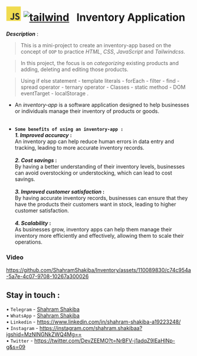 # <a href="https://developer.mozilla.org/en-US/docs/Web/JavaScript" target="_blank" rel="noreferrer"> <img src="https://raw.githubusercontent.com/devicons/devicon/master/icons/javascript/javascript-original.svg" alt="javascript" width="40" height="40"/></a> <a href="https://tailwindcss.com/" target="_blank" rel="noreferrer"> <img src="https://www.vectorlogo.zone/logos/tailwindcss/tailwindcss-icon.svg" alt="tailwind" width="40" height="40"/></a> &nbsp; Inventory Application
**_Description_** :<br/>
  > This is a mini-project to create an inventory-app based on the concept of `OOP` to practice _HTML_, _CSS_, _JavaScript_ and _Tailwindcss_.  <br/>
  
  > In this project, the focus is on _categorizing_ existing products and adding, deleting and editing those products. <br/>
  
 > Using if else statement - template literals - forEach - filter - find - spread operator - ternary operator - Classes - static method - DOM eventTarget - localStorage .

- An _inventory-app_ is a software application designed to help businesses or individuals manage their inventory of products or goods. <br/><br/>

- **`Some benefits of using an inventory-app :`**<br/>
**_1. Improved accuracy_ :**<br/>
An inventory app can help reduce human errors in data entry and tracking, leading to more accurate inventory records.<br/><br/>
**_2. Cost savings_ :**<br/>
By having a better understanding of their inventory levels, businesses can avoid overstocking or understocking, which can lead to cost savings.<br/><br/>
**_3. Improved customer satisfaction_ :**<br/>
By having accurate inventory records, businesses can ensure that they have the products their customers want in stock, leading to higher customer satisfaction. <br/><br/>
**_4. Scalability_ :**<br/>
As businesses grow, inventory apps can help them manage their inventory more efficiently and effectively, allowing them to scale their operations.

### Video
https://github.com/ShahramShakiba/Inventory/assets/110089830/c74c954a-5a7e-4c07-9708-10267a300026

 ## Stay in touch :
 • ` Telegram ` - <a href="https://t.me/ShahramDev">Shahram Shakiba</a> <br/>
 • ` WhatsApp ` - <a href="https://wa.me/message/LM2IMM3ABZ7ZM1">Shahram Shakiba</a> <br/>
 • ` Linkedin ` - https://www.linkedin.com/in/shahram-shakiba-a19223248/ <br/>
 • ` Instagram ` - https://instagram.com/shahram.shakibaa?igshid=MzNlNGNkZWQ4Mg== <br/>
 • ` Twitter ` - https://twitter.com/DevZEEMO?t=NrBFV-j1adqZ9lEaHlNp-g&s=09

